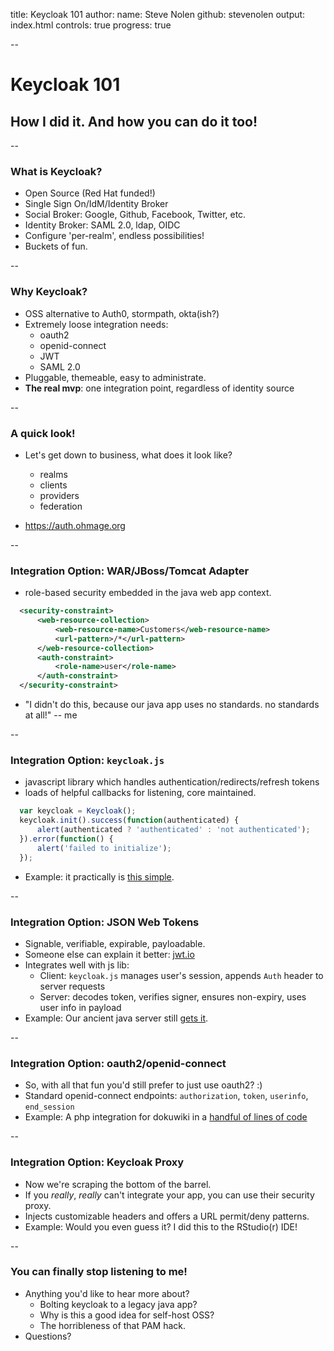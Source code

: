 title: Keycloak 101
author:
  name: Steve Nolen
  github: stevenolen
output: index.html
controls: true
progress: true

--

# Keycloak 101
## How I did it. And how you can do it too!

--

### What is Keycloak?

* Open Source (Red Hat funded!)
* Single Sign On/IdM/Identity Broker
* Social Broker: Google, Github, Facebook, Twitter, etc.
* Identity Broker: SAML 2.0, ldap, OIDC
* Configure 'per-realm', endless possibilities!
* Buckets of fun.

--

### Why Keycloak?

* OSS alternative to Auth0, stormpath, okta(ish?)
* Extremely loose integration needs:
  * oauth2
  * openid-connect
  * JWT
  * SAML 2.0
* Pluggable, themeable, easy to administrate.
* **The real mvp**: one integration point, regardless of identity source

--

### A quick look!

* Let's get down to business, what does it look like?
  * realms
  * clients
  * providers
  * federation

* https://auth.ohmage.org

--

### Integration Option: WAR/JBoss/Tomcat Adapter
  * role-based security embedded in the java web app context.
```xml
  <security-constraint>
      <web-resource-collection>
          <web-resource-name>Customers</web-resource-name>
          <url-pattern>/*</url-pattern>
      </web-resource-collection>
      <auth-constraint>
          <role-name>user</role-name>
      </auth-constraint>
  </security-constraint>
```
  * "I didn't do this, because our java app uses no standards. no standards at all!" -- me

--

### Integration Option: `keycloak.js`

  * javascript library which handles authentication/redirects/refresh tokens
  * loads of helpful callbacks for listening, core maintained.
```js
  var keycloak = Keycloak();
  keycloak.init().success(function(authenticated) {
      alert(authenticated ? 'authenticated' : 'not authenticated');
  }).error(function() {
      alert('failed to initialize');
  });
```

  * Example: it practically is [this simple](https://github.com/mobilizingcs/navbar/blob/master/views/login.js#L116).

--

### Integration Option: JSON Web Tokens

  * Signable, verifiable, expirable, payloadable. 
  * Someone else can explain it better: [jwt.io](https://jwt.io/introduction/)
  * Integrates well with js lib:
    * Client: `keycloak.js` manages user's session, appends `Auth` header to server requests
    * Server: decodes token, verifies signer, ensures non-expiry, uses user info in payload
  * Example: Our ancient java server still [gets it](https://github.com/ohmage/server/blob/master/src/org/ohmage/service/KeycloakServices.java#L56-L90).

--

### Integration Option: oauth2/openid-connect

  * So, with all that fun you'd still prefer to just use oauth2? :)
  * Standard openid-connect endpoints: `authorization`, `token`, `userinfo`, `end_session`
  * Example: A php integration for dokuwiki in a [handful of lines of code](https://github.com/stevenolen/dokuwiki-plugin-oauth)

--

### Integration Option: Keycloak Proxy

  * Now we're scraping the bottom of the barrel.
  * If you *really*, *really* can't integrate your app, you can use their security proxy.
  * Injects customizable headers and offers a URL permit/deny patterns.
  * Example: Would you even guess it? I did this to the RStudio(r) IDE!

--

### You can finally stop listening to me!

  * Anything you'd like to hear more about?
    * Bolting keycloak to a legacy java app?
    * Why is this a good idea for self-host OSS?
    * The horribleness of that PAM hack.
  * Questions?
